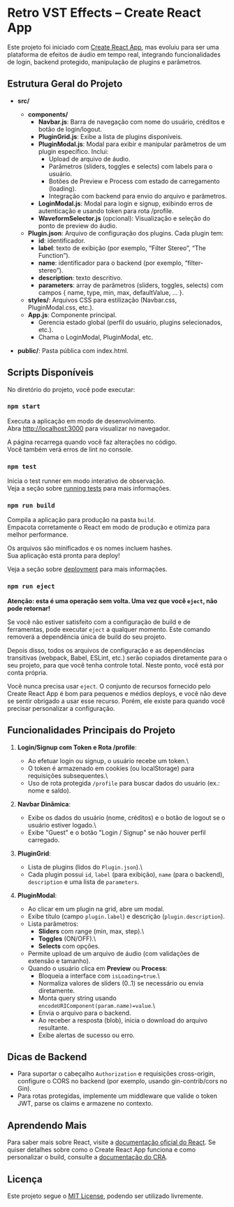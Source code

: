 # Retro VST Effects – Create React App

Este projeto foi iniciado com [Create React App](https://github.com/facebook/create-react-app), mas evoluiu para ser uma plataforma de efeitos de áudio em tempo real, integrando funcionalidades de login, backend protegido, manipulação de plugins e parâmetros.

## Estrutura Geral do Projeto

- **src/**
  - **components/**
    - **Navbar.js**: Barra de navegação com nome do usuário, créditos e botão de login/logout.
    - **PluginGrid.js**: Exibe a lista de plugins disponíveis.
    - **PluginModal.js**: Modal para exibir e manipular parâmetros de um plugin específico. Inclui:
      - Upload de arquivo de áudio.
      - Parâmetros (sliders, toggles e selects) com labels para o usuário.
      - Botões de Preview e Process com estado de carregamento (loading).
      - Integração com backend para envio do arquivo e parâmetros.
    - **LoginModal.js**: Modal para login e signup, exibindo erros de autenticação e usando token para rota /profile.
    - **WaveformSelector.js** (opcional): Visualização e seleção do ponto de preview do áudio.
  - **Plugin.json**: Arquivo de configuração dos plugins. Cada plugin tem:
    - **id**: identificador.
    - **label**: texto de exibição (por exemplo, “Filter Stereo”, “The Function”).
    - **name**: identificador para o backend (por exemplo, “filter-stereo”).
    - **description**: texto descritivo.
    - **parameters**: array de parâmetros (sliders, toggles, selects) com campos { name, type, min, max, defaultValue, ... }.
  - **styles/**: Arquivos CSS para estilização (Navbar.css, PluginModal.css, etc.).
  - **App.js**: Componente principal.
    - Gerencia estado global (perfil do usuário, plugins selecionados, etc.).
    - Chama o LoginModal, PluginModal, etc.

- **public/**: Pasta pública com index.html.

## Scripts Disponíveis

No diretório do projeto, você pode executar:

### `npm start`

Executa a aplicação em modo de desenvolvimento.\
Abra [http://localhost:3000](http://localhost:3000) para visualizar no navegador.

A página recarrega quando você faz alterações no código.\
Você também verá erros de lint no console.

### `npm test`

Inicia o test runner em modo interativo de observação.\
Veja a seção sobre [running tests](https://facebook.github.io/create-react-app/docs/running-tests) para mais informações.

### `npm run build`

Compila a aplicação para produção na pasta `build`.\
Empacota corretamente o React em modo de produção e otimiza para melhor performance.

Os arquivos são minificados e os nomes incluem hashes.\
Sua aplicação está pronta para deploy!

Veja a seção sobre [deployment](https://facebook.github.io/create-react-app/docs/deployment) para mais informações.

### `npm run eject`

**Atenção: esta é uma operação sem volta. Uma vez que você `eject`, não pode retornar!**

Se você não estiver satisfeito com a configuração de build e de ferramentas, pode executar `eject` a qualquer momento. Este comando removerá a dependência única de build do seu projeto.

Depois disso, todos os arquivos de configuração e as dependências transitivas (webpack, Babel, ESLint, etc.) serão copiados diretamente para o seu projeto, para que você tenha controle total. Neste ponto, você está por conta própria.

Você nunca precisa usar `eject`. O conjunto de recursos fornecido pelo Create React App é bom para pequenos e médios deploys, e você não deve se sentir obrigado a usar esse recurso. Porém, ele existe para quando você precisar personalizar a configuração.

## Funcionalidades Principais do Projeto

1. **Login/Signup com Token e Rota /profile**:
   - Ao efetuar login ou signup, o usuário recebe um token.\
   - O token é armazenado em cookies (ou localStorage) para requisições subsequentes.\
   - Uso de rota protegida `/profile` para buscar dados do usuário (ex.: nome e saldo).

2. **Navbar Dinâmica**:
   - Exibe os dados do usuário (nome, créditos) e o botão de logout se o usuário estiver logado.\
   - Exibe "Guest" e o botão "Login / Signup" se não houver perfil carregado.

3. **PluginGrid**:
   - Lista de plugins (lidos do `Plugin.json`).\
   - Cada plugin possui `id`, `label` (para exibição), `name` (para o backend), `description` e uma lista de `parameters`.

4. **PluginModal**:
   - Ao clicar em um plugin na grid, abre um modal.
   - Exibe título (campo `plugin.label`) e descrição (`plugin.description`).
   - Lista parâmetros:
     - **Sliders** com range (min, max, step).\
     - **Toggles** (ON/OFF).\
     - **Selects** com opções.
   - Permite upload de um arquivo de áudio (com validações de extensão e tamanho).
   - Quando o usuário clica em **Preview** ou **Process**:
     - Bloqueia a interface com `isLoading=true`.\
     - Normaliza valores de sliders (0..1) se necessário ou envia diretamente.
     - Monta query string usando `encodeURIComponent(param.name)=value`.\
     - Envia o arquivo para o backend.
     - Ao receber a resposta (blob), inicia o download do arquivo resultante.
     - Exibe alertas de sucesso ou erro.

## Dicas de Backend

- Para suportar o cabeçalho `Authorization` e requisições cross-origin, configure o CORS no backend (por exemplo, usando gin-contrib/cors no Gin).
- Para rotas protegidas, implemente um middleware que valide o token JWT, parse os claims e armazene no contexto.

## Aprendendo Mais

Para saber mais sobre React, visite a [documentação oficial do React](https://reactjs.org/). Se quiser detalhes sobre como o Create React App funciona e como personalizar o build, consulte a [documentação do CRA](https://facebook.github.io/create-react-app/docs/getting-started).

## Licença

Este projeto segue o [MIT License](./LICENSE), podendo ser utilizado livremente.

